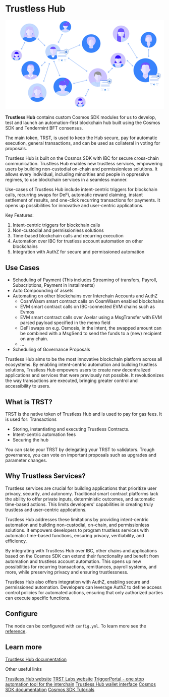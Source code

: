 # Trustless Hub

![Welcome to Trustless Hub](docs/images/web.png)

**Trustless Hub** contains custom Cosmos SDK modules for us to develop, test and launch an automation-first blockchain hub built using the Cosmos SDK and Tendermint BFT consensus. 

The main token, TRST, is used to keep the Hub secure, pay for automatic execution, general transactions, and can be used as collateral in voting for proposals.

Trustless Hub is built on the Cosmos SDK with IBC for secure cross-chain communication. Trustless Hub enables new trustless services, empowering users by building non-custodial on-chain and permissionless solutions. It allows every individual, including minorities and people in oppressive regimes, to use blockchain services in a seamless manner.

Use-cases of Trustless Hub include intent-centric triggers for blockchain calls, recurring swaps for DeFi, automatic reward claiming, instant settlement of results, and one-click recurring transactions for payments. It opens up possibilities for innovative and user-centric applications.

Key Features:

1. Intent-centric triggers for blockchain calls
2. Non-custodial and permissionless solutions
3. Time-based blockchain calls and recurring execution
4. Automation over IBC for trustless account automation on other blockchains
5. Integration with AuthZ for secure and permissioned automation

## Use Cases

* Scheduling of Payment (This includes Streaming of transfers, Payroll, Subscriptions, Payment in Installments)
* Auto Compounding of assets
* Automating on other blockchains over Interchain Accounts and AuthZ
  * CosmWasm smart contract calls on CosmWasm enabled blockchains
  * EVM smart contract calls on IBC-connected EVM chains such as Evmos 
  * EVM smart contract calls over Axelar using a MsgTransfer with EVM parsed payload specified in the memo field
  * DeFi swaps on e.g. Osmosis, in the intent, the swapped amount can be combined with a MsgSend to send the funds to a (new) recipient on any chain.
  * ...
* Scheduling of Governance Proposals


Trustless Hub aims to be the most innovative blockchain platform across all ecosystems. By enabling intent-centric automation and building trustless solutions, Trustless Hub empowers users to create new decentralized applications and services that were previously not possible. It revolutionizes the way transactions are executed, bringing greater control and accessibility to users.

## What is TRST?

TRST is the native token of Trustless Hub and is used to pay for gas fees. It is used for:
Transactions

* Storing, instantiating and executing Trustless Contracts.
* Intent-centric automation fees
* Securing the hub

You can stake your TRST by delegating your TRST to validators. Trough governance, you can vote on important proposals such as upgrades and parameter changes. 

## Why Trustless Services?

Trustless services are crucial for building applications that prioritize user privacy, security, and autonomy. Traditional smart contract platforms lack the ability to offer private inputs, deterministic outcomes, and automatic time-based actions. This limits developers' capabilities in creating truly trustless and user-centric applications.

Trustless Hub addresses these limitations by providing intent-centric automation and building non-custodial, on-chain, and permissionless solutions. It empowers developers to program trustless services with automatic time-based functions, ensuring privacy, verifiability, and efficiency.

By integrating with Trustless Hub over IBC, other chains and applications based on the Cosmos SDK can extend their functionality and benefit from automation and trustless account automation. This opens up new possibilities for recurring transactions, remittances, payroll systems, and more, while preserving privacy and ensuring trustlessness.

Trustless Hub also offers integration with AuthZ, enabling secure and permissioned automation. Developers can leverage AuthZ to define access control policies for automated actions, ensuring that only authorized parties can execute specific functions.

## Configure

The node can be configured with `config.yml`. To learn more see the [reference](https://github.com/tendermint/starport#documentation).

## Learn more

[Trustless Hub documentation](https://docs.trustlesshub.com)

Other useful links

[Trustless Hub website](https://trustlesshub.com/)
[TRST Labs website](https://info.trstlabs.xyz/)
[TriggerPortal - one stop automation tool for the interchain](https://info.trstlabs.xyz/)
[Trustless Hub wallet interface](https://interact.trustlesshub.com/)
[Cosmos SDK documentation](https://docs.cosmos.network)
[Cosmos SDK Tutorials](https://tutorials.cosmos.network)
